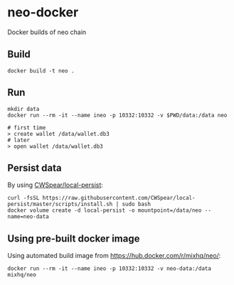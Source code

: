 # neo-docker
Docker builds of neo chain

## Build

```
docker build -t neo .
```

## Run

```
mkdir data
docker run --rm -it --name ineo -p 10332:10332 -v $PWD/data:/data neo

# first time
> create wallet /data/wallet.db3
# later
> open wallet /data/wallet.db3
```

## Persist data

By using [CWSpear/local-persist](https://github.com/CWSpear/local-persist):

```
curl -fsSL https://raw.githubusercontent.com/CWSpear/local-persist/master/scripts/install.sh | sudo bash
docker volume create -d local-persist -o mountpoint=/data/neo --name=neo-data
```

## Using pre-built docker image

Using automated build image from <https://hub.docker.com/r/mixhq/neo/>:

```
docker run --rm -it --name ineo -p 10332:10332 -v neo-data:/data mixhq/neo
```
